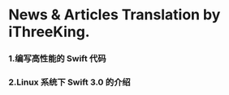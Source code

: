 News & Articles Translation by iThreeKing.
===========



### 1.编写高性能的 Swift 代码
### 2.Linux 系统下 Swift 3.0 的介绍
